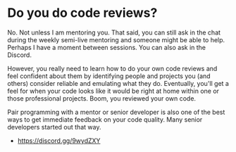 # Do you do code reviews?

No. Not unless I am mentoring you. That said, you can still ask in the
chat during the weekly semi-live mentoring and someone might be able to
help. Perhaps I have a moment between sessions. You can also ask in the
Discord.

However, you really need to learn how to do your own code reviews and
feel confident about them by identifying people and projects you (and
others) consider reliable and emulating what they do. Eventually, you'll
get a feel for when your code looks like it would be right at home
within one or those professional projects. Boom, you reviewed your own
code.

Pair programming with a mentor or senior developer is also one of the
best ways to get immediate feedback on your code quality. Many senior
developers started out that way.

* <https://discord.gg/9wydZXY>
